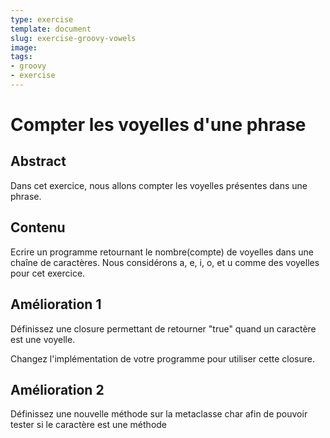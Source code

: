 ```yaml
---
type: exercise
template: document
slug: exercise-groovy-vowels
image:
tags:
- groovy
- exercise
---
```


Compter les voyelles d'une phrase
====================================

## Abstract

Dans cet exercice, nous allons compter les voyelles présentes dans une phrase.

## Contenu

Ecrire un programme retournant le nombre(compte) de voyelles dans une chaîne de caractères. 
Nous considérons a, e, i, o, et u comme des voyelles pour cet exercice.

## Amélioration 1

Définissez une closure permettant de retourner "true" quand un caractère est une voyelle.

Changez l'implémentation de votre programme pour utiliser cette closure.

## Amélioration 2

Définissez une nouvelle méthode sur la metaclasse char afin de pouvoir tester si le caractère est une méthode


